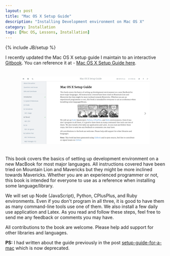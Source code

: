```yaml
---
layout: post
title: "Mac OS X Setup Guide"
description: "Installing Development environment on Mac OS X"
category: Installation
tags: [Mac OS, Lessons, Installation]
---
```

{% include JB/setup %}

I recently updated the Mac OS X setup guide I maintain to an interactive [Gitbook](http://www.gitbook.io/). You can reference it at - [Mac OS X Setup Guide here](/mac-setup).

<img src="/assets/images/mac-gitbook.png" alt="Screenshot" style="width: 80%; margin-left:10%; margin-right:10%; margin-top:20px; margin-bottom:20px;"/>

This book covers the basics of setting up development environment on a new MacBook for most major languages. All instructions covered have been tried on Mountain Lion and Mavericks but they might be more inclined towards Mavericks. Whether you are an experienced programmer or not, this book is intended for everyone to use as a reference when installing some language/library.

We will set up Node (JavaScript), Python, CPlusPlus, and Ruby environments. Even if you don't program in all three, it is good to have them as many command-line tools use one of them. We also install a few daily use application and Latex. As you read and follow these steps, feel free to send me any feedback or comments you may have.

All contributions to the book are welcome. Please help add support for other libraries and languages.

**PS:** I had written about the guide previously in the post [setup-guide-for-a-mac](/installation/2014/02/16/Setup-guide-for-a-mac/) which is now deprecated.
